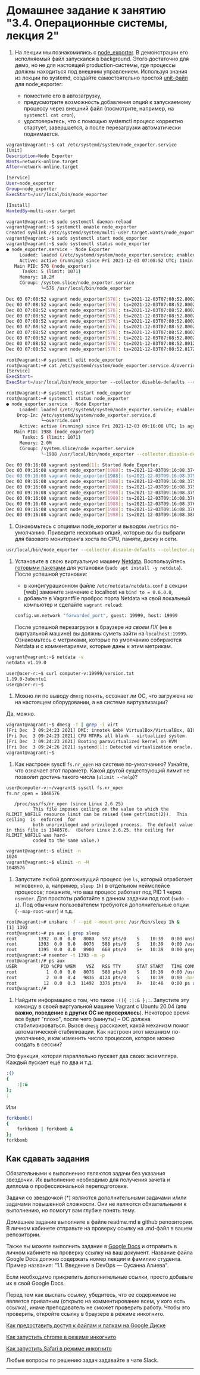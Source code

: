 # Домашнее задание к занятию "3.4. Операционные системы, лекция 2"

1. На лекции мы познакомились с [node_exporter](https://github.com/prometheus/node_exporter/releases). В демонстрации его исполняемый файл запускался в background. Этого достаточно для демо, но не для настоящей production-системы, где процессы должны находиться под внешним управлением. Используя знания из лекции по systemd, создайте самостоятельно простой [unit-файл](https://www.freedesktop.org/software/systemd/man/systemd.service.html) для node_exporter:

    * поместите его в автозагрузку,
    * предусмотрите возможность добавления опций к запускаемому процессу через внешний файл (посмотрите, например, на `systemctl cat cron`),
    * удостоверьтесь, что с помощью systemctl процесс корректно стартует, завершается, а после перезагрузки автоматически поднимается.

```bash
vagrant@vagrant:~$ cat /etc/systemd/system/node_exporter.service 
[Unit]
Description=Node Exporter
Wants=network-online.target
After=network-online.target

[Service]
User=node_exporter
Group=node_exporter
ExecStart=/usr/local/bin/node_exporter

[Install]
WantedBy=multi-user.target

vagrant@vagrant:~$ sudo systemctl daemon-reload
vagrant@vagrant:~$ systemctl enable node_exporter
Created symlink /etc/systemd/system/multi-user.target.wants/node_exporter.service → /etc/systemd/system/node_exporter.service.
vagrant@vagrant:~$ sudo systemctl start node_exporter
vagrant@vagrant:~$ sudo systemctl status node_exporter
● node_exporter.service - Node Exporter
     Loaded: loaded (/etc/systemd/system/node_exporter.service; enabled; vendor preset: enabled)
     Active: active (running) since Fri 2021-12-03 07:08:52 UTC; 11min ago
   Main PID: 576 (node_exporter)
      Tasks: 5 (limit: 1071)
     Memory: 18.2M
     CGroup: /system.slice/node_exporter.service
             └─576 /usr/local/bin/node_exporter

Dec 03 07:08:52 vagrant node_exporter[576]: ts=2021-12-03T07:08:52.800Z caller=node_exporter.go:115 level=info collector=thermal_zone
Dec 03 07:08:52 vagrant node_exporter[576]: ts=2021-12-03T07:08:52.800Z caller=node_exporter.go:115 level=info collector=time
Dec 03 07:08:52 vagrant node_exporter[576]: ts=2021-12-03T07:08:52.800Z caller=node_exporter.go:115 level=info collector=timex
Dec 03 07:08:52 vagrant node_exporter[576]: ts=2021-12-03T07:08:52.800Z caller=node_exporter.go:115 level=info collector=udp_queues
Dec 03 07:08:52 vagrant node_exporter[576]: ts=2021-12-03T07:08:52.800Z caller=node_exporter.go:115 level=info collector=uname
Dec 03 07:08:52 vagrant node_exporter[576]: ts=2021-12-03T07:08:52.800Z caller=node_exporter.go:115 level=info collector=vmstat
Dec 03 07:08:52 vagrant node_exporter[576]: ts=2021-12-03T07:08:52.800Z caller=node_exporter.go:115 level=info collector=xfs
Dec 03 07:08:52 vagrant node_exporter[576]: ts=2021-12-03T07:08:52.800Z caller=node_exporter.go:115 level=info collector=zfs
Dec 03 07:08:52 vagrant node_exporter[576]: ts=2021-12-03T07:08:52.801Z caller=node_exporter.go:199 level=info msg="Listening on" address=:9100
Dec 03 07:08:52 vagrant node_exporter[576]: ts=2021-12-03T07:08:52.817Z caller=tls_config.go:195 level=info msg="TLS is disabled." http2=false

root@vagrant:~# systemctl edit node_exporter
root@vagrant:~# cat /etc/systemd/system/node_exporter.service.d/override.conf 
[Service]
ExecStart=
ExecStart=/usr/local/bin/node_exporter --collector.disable-defaults --collector.cpu --collector.meminfo --collector.diskstats --collector.netdev

root@vagrant:~# systemctl restart node_exporter
root@vagrant:~# systemctl status node_exporter
● node_exporter.service - Node Exporter
     Loaded: loaded (/etc/systemd/system/node_exporter.service; enabled; vendor preset: enabled)
    Drop-In: /etc/systemd/system/node_exporter.service.d
             └─override.conf
     Active: active (running) since Fri 2021-12-03 09:16:08 UTC; 1s ago
   Main PID: 1988 (node_exporter)
      Tasks: 5 (limit: 1071)
     Memory: 2.0M
     CGroup: /system.slice/node_exporter.service
             └─1988 /usr/local/bin/node_exporter --collector.disable-defaults --collector.cpu --collector.meminfo --collector.diskstats --collector.netdev

Dec 03 09:16:08 vagrant systemd[1]: Started Node Exporter.
Dec 03 09:16:08 vagrant node_exporter[1988]: ts=2021-12-03T09:16:08.374Z caller=node_exporter.go:182 level=info msg="Starting node_exporter" version="(version=1.3.0, >
Dec 03 09:16:08 vagrant node_exporter[1988]: ts=2021-12-03T09:16:08.375Z caller=node_exporter.go:183 level=info msg="Build context" build_context="(go=go1.17.3, user=>
Dec 03 09:16:08 vagrant node_exporter[1988]: ts=2021-12-03T09:16:08.375Z caller=node_exporter.go:108 level=info msg="Enabled collectors"
Dec 03 09:16:08 vagrant node_exporter[1988]: ts=2021-12-03T09:16:08.375Z caller=node_exporter.go:115 level=info collector=cpu
Dec 03 09:16:08 vagrant node_exporter[1988]: ts=2021-12-03T09:16:08.375Z caller=node_exporter.go:115 level=info collector=diskstats
Dec 03 09:16:08 vagrant node_exporter[1988]: ts=2021-12-03T09:16:08.376Z caller=node_exporter.go:115 level=info collector=meminfo
Dec 03 09:16:08 vagrant node_exporter[1988]: ts=2021-12-03T09:16:08.376Z caller=node_exporter.go:115 level=info collector=netdev
Dec 03 09:16:08 vagrant node_exporter[1988]: ts=2021-12-03T09:16:08.376Z caller=node_exporter.go:199 level=info msg="Listening on" address=:9100
Dec 03 09:16:08 vagrant node_exporter[1988]: ts=2021-12-03T09:16:08.380Z caller=tls_config.go:195 level=info msg="TLS is disabled." http2=false
```




1. Ознакомьтесь с опциями node_exporter и выводом `/metrics` по-умолчанию. Приведите несколько опций, которые вы бы выбрали для базового мониторинга хоста по CPU, памяти, диску и сети.

```bash
usr/local/bin/node_exporter --collector.disable-defaults --collector.cpu --collector.meminfo --collector.diskstats --collector.netdev
```

1. Установите в свою виртуальную машину [Netdata](https://github.com/netdata/netdata). Воспользуйтесь [готовыми пакетами](https://packagecloud.io/netdata/netdata/install) для установки (`sudo apt install -y netdata`). После успешной установки:
    * в конфигурационном файле `/etc/netdata/netdata.conf` в секции [web] замените значение с localhost на `bind to = 0.0.0.0`,
    * добавьте в Vagrantfile проброс порта Netdata на свой локальный компьютер и сделайте `vagrant reload`:

    ```bash
    config.vm.network "forwarded_port", guest: 19999, host: 19999
    ```

    После успешной перезагрузки в браузере *на своем ПК* (не в виртуальной машине) вы должны суметь зайти на `localhost:19999`. Ознакомьтесь с метриками, которые по умолчанию собираются Netdata и с комментариями, которые даны к этим метрикам.

```bash
vagrant@vagrant:~$ netdata -v
netdata v1.19.0

user@acer-r:~$ curl computer-v:19999/version.txt
1.19.0-3ubuntu1
user@acer-r:~$
```


1. Можно ли по выводу `dmesg` понять, осознает ли ОС, что загружена не на настоящем оборудовании, а на системе виртуализации?

Да, можно.

```bash
vagrant@vagrant:~$ dmesg -T | grep -i virt
[Fri Dec  3 09:24:23 2021] DMI: innotek GmbH VirtualBox/VirtualBox, BIOS VirtualBox 12/01/2006
[Fri Dec  3 09:24:23 2021] CPU MTRRs all blank - virtualized system.
[Fri Dec  3 09:24:23 2021] Booting paravirtualized kernel on KVM
[Fri Dec  3 09:24:26 2021] systemd[1]: Detected virtualization oracle.
vagrant@vagrant:~$
```
1. Как настроен sysctl `fs.nr_open` на системе по-умолчанию? Узнайте, что означает этот параметр. Какой другой существующий лимит не позволит достичь такого числа (`ulimit --help`)?

```bash
user@computer-v:~/vagrant$ sysctl fs.nr_open
fs.nr_open = 1048576
```

       /proc/sys/fs/nr_open (since Linux 2.6.25)
              This file imposes ceiling on the value to which the RLIMIT_NOFILE resource limit can be raised (see getrlimit(2)).  This  ceiling  is  enforced  for
              both unprivileged and privileged process.  The default value in this file is 1048576.  (Before Linux 2.6.25, the ceiling for RLIMIT_NOFILE was hard-
              coded to the same value.)

```bash
vagrant@vagrant:~$ ulimit -n
1024
vagrant@vagrant:~$ ulimit -n -H
1048576
```

1. Запустите любой долгоживущий процесс (не `ls`, который отработает мгновенно, а, например, `sleep 1h`) в отдельном неймспейсе процессов; покажите, что ваш процесс работает под PID 1 через `nsenter`. Для простоты работайте в данном задании под root (`sudo -i`). Под обычным пользователем требуются дополнительные опции (`--map-root-user`) и т.д.

```bash
root@vagrant:~# unshare -f --pid --mount-proc /usr/bin/sleep 1h &
[1] 1392
root@vagrant:~# ps aux | grep sleep
root        1392  0.0  0.0   8080   592 pts/0    S    10:39   0:00 unshare -f --pid --mount-proc /usr/bin/sleep 1h
root        1393  0.0  0.0   8076   588 pts/0    S    10:39   0:00 /usr/bin/sleep 1h
root        1395  0.0  0.0   8900   668 pts/0    S+   10:39   0:00 grep --color=auto sleep
root@vagrant:~# nsenter -t 1393 -m -p
root@vagrant:/# ps aux
USER         PID %CPU %MEM    VSZ   RSS TTY      STAT START   TIME COMMAND
root           1  0.0  0.0   8076   588 pts/0    S    10:39   0:00 /usr/bin/sleep 1h
root           2  0.0  0.4   9836  4124 pts/0    S    10:39   0:00 -bash
root          12  0.0  0.3  11492  3376 pts/0    R+   10:40   0:00 ps aux
root@vagrant:/#
```

1. Найдите информацию о том, что такое `:(){ :|:& };:`. Запустите эту команду в своей виртуальной машине Vagrant с Ubuntu 20.04 (**это важно, поведение в других ОС не проверялось**). Некоторое время все будет "плохо", после чего (минуты) – ОС должна стабилизироваться. Вызов `dmesg` расскажет, какой механизм помог автоматической стабилизации. Как настроен этот механизм по-умолчанию, и как изменить число процессов, которое можно создать в сессии?

Это функция, которая параллельно пускает два своих экземпляра. Каждый пускает ещё по два и т.д.

```bash
:()
{
    :|:&
};
:
```
Или

```bash
forkbomb()
{
    forkbomb | forkbomb &
};
forkbomb
``` 

## Как сдавать задания

Обязательными к выполнению являются задачи без указания звездочки. Их выполнение необходимо для получения зачета и диплома о профессиональной переподготовке.

Задачи со звездочкой (*) являются дополнительными задачами и/или задачами повышенной сложности. Они не являются обязательными к выполнению, но помогут вам глубже понять тему.

Домашнее задание выполните в файле readme.md в github репозитории. В личном кабинете отправьте на проверку ссылку на .md-файл в вашем репозитории.

Также вы можете выполнить задание в [Google Docs](https://docs.google.com/document/u/0/?tgif=d) и отправить в личном кабинете на проверку ссылку на ваш документ.
Название файла Google Docs должно содержать номер лекции и фамилию студента. Пример названия: "1.1. Введение в DevOps — Сусанна Алиева".

Если необходимо прикрепить дополнительные ссылки, просто добавьте их в свой Google Docs.

Перед тем как выслать ссылку, убедитесь, что ее содержимое не является приватным (открыто на комментирование всем, у кого есть ссылка), иначе преподаватель не сможет проверить работу. Чтобы это проверить, откройте ссылку в браузере в режиме инкогнито.

[Как предоставить доступ к файлам и папкам на Google Диске](https://support.google.com/docs/answer/2494822?hl=ru&co=GENIE.Platform%3DDesktop)

[Как запустить chrome в режиме инкогнито ](https://support.google.com/chrome/answer/95464?co=GENIE.Platform%3DDesktop&hl=ru)

[Как запустить  Safari в режиме инкогнито ](https://support.apple.com/ru-ru/guide/safari/ibrw1069/mac)

Любые вопросы по решению задач задавайте в чате Slack.

---

